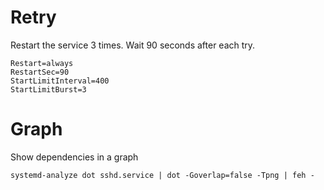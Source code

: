 # Retry
Restart the service 3 times. Wait 90 seconds after each try.
```shell
Restart=always
RestartSec=90
StartLimitInterval=400
StartLimitBurst=3
```

# Graph
Show dependencies in a graph
```shell
systemd-analyze dot sshd.service | dot -Goverlap=false -Tpng | feh -
```
